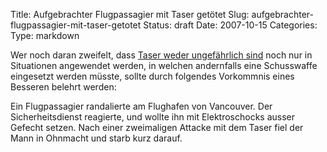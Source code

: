 Title: Aufgebrachter Flugpassagier mit Taser getötet
Slug: aufgebrachter-flugpassagier-mit-taser-getotet
Status: draft
Date: 2007-10-15
Categories:
Type: markdown

Wer noch daran zweifelt, dass [Taser weder ungefährlich sind](http://spinlock.ch/blog/2007/10/08/ungefahrliche-taser/) noch nur in Situationen angewendet werden, in welchen andernfalls eine Schusswaffe eingesetzt werden müsste, sollte durch folgendes Vorkommnis eines Besseren belehrt werden:

Ein Flugpassagier randalierte am Flughafen von Vancouver. Der Sicherheitsdienst reagierte, und wollte ihn mit Elektroschocks ausser Gefecht setzen. Nach einer zweimaligen Attacke mit dem Taser fiel der Mann in Ohnmacht und starb kurz darauf.
